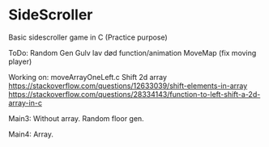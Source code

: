 # SideScroller
Basic sidescroller game in C (Practice purpose)

ToDo:
Random Gen Gulv
lav død function/animation
MoveMap (fix moving player)

Working on: moveArrayOneLeft.c
Shift 2d array
https://stackoverflow.com/questions/12633039/shift-elements-in-array
https://stackoverflow.com/questions/28334143/function-to-left-shift-a-2d-array-in-c

Main3:
Without array. Random floor gen.

Main4:
Array.
